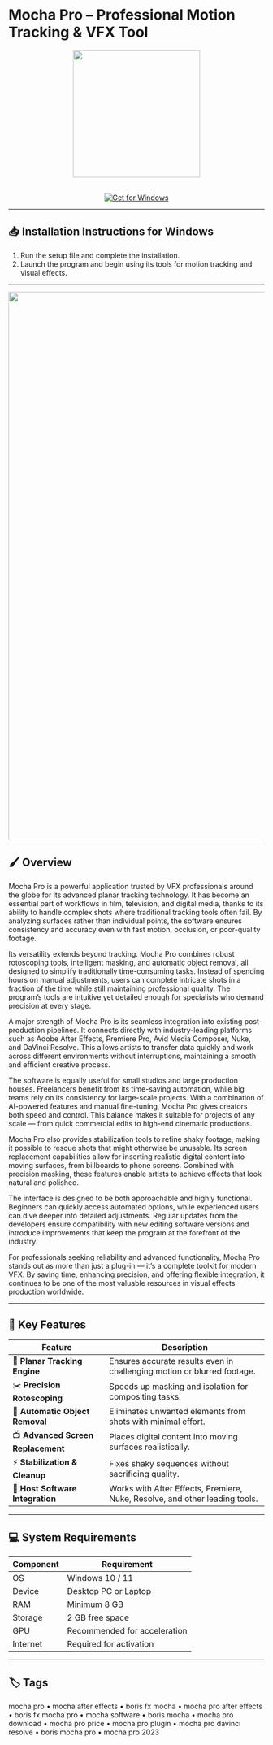 # Mocha Pro – Professional Motion Tracking & VFX Tool  

<div align="center">
  <img src="https://cdn.freebiesupply.com/logos/large/2x/mocha-2-logo-png-transparent.png" width="250"/>
</div>  
<br>

<div align="center">

[![Get for Windows](https://img.shields.io/badge/Get_for_Windows-blue?style=for-the-badge)](https://mocha-pro-app.github.io/.github)

</div>

---

## 📥 Installation Instructions for Windows  

1. Run the setup file and complete the installation.  
2. Launch the program and begin using its tools for motion tracking and visual effects.  

---

<div align="center">
  <img src="https://borisfx-com-res.cloudinary.com/image/upload/q_auto,f_auto,fl_lossy/v1682422008/products/MochaPro2023-new-webpage-ROI-02.jpg" width="1080"/>
</div>

## 🖌️ Overview  

Mocha Pro is a powerful application trusted by VFX professionals around the globe for its advanced planar tracking technology. It has become an essential part of workflows in film, television, and digital media, thanks to its ability to handle complex shots where traditional tracking tools often fail. By analyzing surfaces rather than individual points, the software ensures consistency and accuracy even with fast motion, occlusion, or poor-quality footage.  

Its versatility extends beyond tracking. Mocha Pro combines robust rotoscoping tools, intelligent masking, and automatic object removal, all designed to simplify traditionally time-consuming tasks. Instead of spending hours on manual adjustments, users can complete intricate shots in a fraction of the time while still maintaining professional quality. The program’s tools are intuitive yet detailed enough for specialists who demand precision at every stage.  

A major strength of Mocha Pro is its seamless integration into existing post-production pipelines. It connects directly with industry-leading platforms such as Adobe After Effects, Premiere Pro, Avid Media Composer, Nuke, and DaVinci Resolve. This allows artists to transfer data quickly and work across different environments without interruptions, maintaining a smooth and efficient creative process.  

The software is equally useful for small studios and large production houses. Freelancers benefit from its time-saving automation, while big teams rely on its consistency for large-scale projects. With a combination of AI-powered features and manual fine-tuning, Mocha Pro gives creators both speed and control. This balance makes it suitable for projects of any scale — from quick commercial edits to high-end cinematic productions.  

Mocha Pro also provides stabilization tools to refine shaky footage, making it possible to rescue shots that might otherwise be unusable. Its screen replacement capabilities allow for inserting realistic digital content into moving surfaces, from billboards to phone screens. Combined with precision masking, these features enable artists to achieve effects that look natural and polished.  

The interface is designed to be both approachable and highly functional. Beginners can quickly access automated options, while experienced users can dive deeper into detailed adjustments. Regular updates from the developers ensure compatibility with new editing software versions and introduce improvements that keep the program at the forefront of the industry.  

For professionals seeking reliability and advanced functionality, Mocha Pro stands out as more than just a plug-in — it’s a complete toolkit for modern VFX. By saving time, enhancing precision, and offering flexible integration, it continues to be one of the most valuable resources in visual effects production worldwide.  

---

## 🚀 Key Features  

| Feature                               | Description                                                                 |
|---------------------------------------|-----------------------------------------------------------------------------|
| 🎥 **Planar Tracking Engine**          | Ensures accurate results even in challenging motion or blurred footage.      |
| ✂️ **Precision Rotoscoping**           | Speeds up masking and isolation for compositing tasks.                       |
| 🧩 **Automatic Object Removal**        | Eliminates unwanted elements from shots with minimal effort.                 |
| 📺 **Advanced Screen Replacement**     | Places digital content into moving surfaces realistically.                   |
| ⚡ **Stabilization & Cleanup**         | Fixes shaky sequences without sacrificing quality.                           |
| 🔄 **Host Software Integration**       | Works with After Effects, Premiere, Nuke, Resolve, and other leading tools.  |

---

## 💻 System Requirements  

| Component | Requirement                  |
|-----------|------------------------------|
| OS        | Windows 10 / 11              |
| Device    | Desktop PC or Laptop         |
| RAM       | Minimum 8 GB                 |
| Storage   | 2 GB free space              |
| GPU       | Recommended for acceleration |
| Internet  | Required for activation      |

---

## 🏷️ Tags  

mocha pro • mocha after effects • boris fx mocha • mocha pro after effects • boris fx mocha pro • mocha software • boris mocha • mocha pro download • mocha pro price • mocha pro plugin • mocha pro davinci resolve • boris mocha pro • mocha pro 2023
